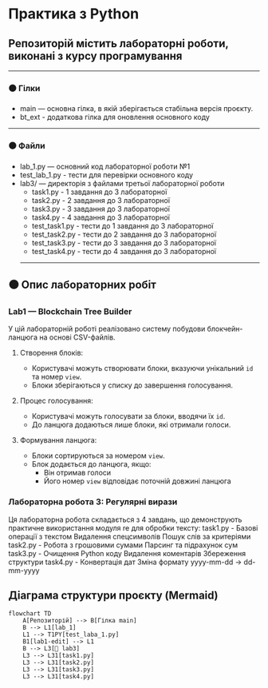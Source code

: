 # Практика з Python  
## Репозиторій містить лабораторні роботи, виконані з курсу програмування

---

### ⚫️ Гілки

- main — основна гілка, в якій зберігається стабільна версія проєкту.  
- bt_ext - додаткова гілка для оновлення основного коду
---

### ⚫️ Файли
- lab_1.py — основний код лабораторної роботи №1
- test_lab_1.py - тести для перевірки основного коду  
- lab3/ — директорія з файлами третьої лабораторної роботи
  - task1.py - 1 завдання до 3 лабораторної
  - task2.py - 2 завдання до 3 лабораторної
  - task3.py - 3 завдання до 3 лабораторної
  - task4.py - 4 завдання до 3 лабораторної
  - test_task1.py - тести до 1 завдання до 3 лабораторної
  - test_task2.py - тести до 2 завдання до 3 лабораторної
  - test_task3.py - тести до 3 завдання до 3 лабораторної
  - test_task4.py - тести до 4 завдання до 3 лабораторної
  ---

## ⚫️ Опис лабораторних робіт

### Lab1 — Blockchain Tree Builder

У цій лабораторній роботі реалізовано систему побудови блокчейн-ланцюга на основі CSV-файлів.
1. Створення блоків:
   - Користувачі можуть створювати блоки, вказуючи унікальний `id` та номер `view`.
   - Блоки зберігаються у списку до завершення голосування.

2. Процес голосування:
   - Користувачі можуть голосувати за блоки, вводячи їх `id`.
   - До ланцюга додаються лише блоки, які отримали голоси.

3. Формування ланцюга:
   - Блоки сортируються за номером `view`.
   - Блок додається до ланцюга, якщо:
     - Він отримав голоси
     - Його номер `view` відповідає поточній довжині ланцюга


 ### Лабораторна робота 3: Регулярні вирази
Ця лабораторна робота складається з 4 завдань, що демонструють практичне використання модуля re для обробки тексту:
task1.py - Базові операції з текстом
Видалення спецсимволів
Пошук слів за критеріями
task2.py - Робота з грошовими сумами
Парсинг та підрахунок сум
task3.py - Очищення Python коду
Видалення коментарів
Збереження структури
task4.py - Конвертація дат
Зміна формату yyyy-mm-dd → dd-mm-yyyy

##  Діаграма структури проєкту (Mermaid)

```mermaid
flowchart TD
    A[Репозиторій] --> B[Гілка main]
    B --> L1[lab_1]
    L1 --> T1PY[test_laba_1.py]
    B1[lab1-edit] --> L1
    B --> L3[📁 lab3]
    L3 --> L31[task1.py]
    L3 --> L31[task2.py]
    L3 --> L31[task3.py]
    L3 --> L31[task4.py]
